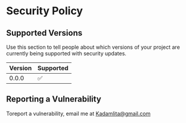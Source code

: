 # Security Policy

## Supported Versions

Use this section to tell people about which versions of your project are
currently being supported with security updates.

| Version | Supported          |
| ------- | ------------------ |
| 0.0.0   | :white_check_mark: |

## Reporting a Vulnerability

Toreport a vulnerability, email me at Kadamlita@gmail.com
